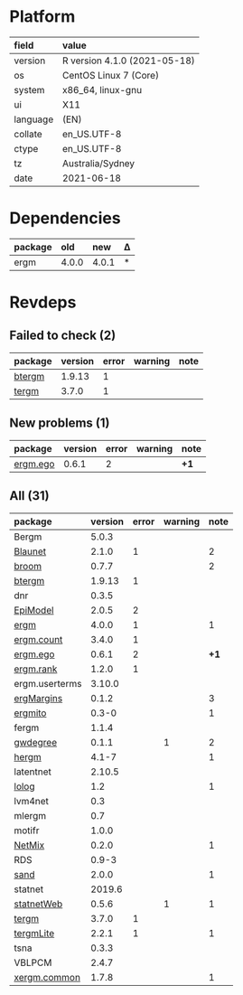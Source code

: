 # Platform

|field    |value                        |
|:--------|:----------------------------|
|version  |R version 4.1.0 (2021-05-18) |
|os       |CentOS Linux 7 (Core)        |
|system   |x86_64, linux-gnu            |
|ui       |X11                          |
|language |(EN)                         |
|collate  |en_US.UTF-8                  |
|ctype    |en_US.UTF-8                  |
|tz       |Australia/Sydney             |
|date     |2021-06-18                   |

# Dependencies

|package |old   |new   |Δ  |
|:-------|:-----|:-----|:--|
|ergm    |4.0.0 |4.0.1 |*  |

# Revdeps

## Failed to check (2)

|package                      |version |error |warning |note |
|:----------------------------|:-------|:-----|:-------|:----|
|[btergm](failures.md#btergm) |1.9.13  |1     |        |     |
|[tergm](failures.md#tergm)   |3.7.0   |1     |        |     |

## New problems (1)

|package                         |version |error |warning |note   |
|:-------------------------------|:-------|:-----|:-------|:------|
|[ergm.ego](problems.md#ergmego) |0.6.1   |2     |        |__+1__ |

## All (31)

|package                                 |version |error |warning |note   |
|:---------------------------------------|:-------|:-----|:-------|:------|
|Bergm                                   |5.0.3   |      |        |       |
|[Blaunet](problems.md#blaunet)          |2.1.0   |1     |        |2      |
|[broom](problems.md#broom)              |0.7.7   |      |        |2      |
|[btergm](failures.md#btergm)            |1.9.13  |1     |        |       |
|dnr                                     |0.3.5   |      |        |       |
|[EpiModel](problems.md#epimodel)        |2.0.5   |2     |        |       |
|[ergm](problems.md#ergm)                |4.0.0   |1     |        |1      |
|[ergm.count](problems.md#ergmcount)     |3.4.0   |1     |        |       |
|[ergm.ego](problems.md#ergmego)         |0.6.1   |2     |        |__+1__ |
|[ergm.rank](problems.md#ergmrank)       |1.2.0   |1     |        |       |
|ergm.userterms                          |3.10.0  |      |        |       |
|[ergMargins](problems.md#ergmargins)    |0.1.2   |      |        |3      |
|[ergmito](problems.md#ergmito)          |0.3-0   |      |        |1      |
|fergm                                   |1.1.4   |      |        |       |
|[gwdegree](problems.md#gwdegree)        |0.1.1   |      |1       |2      |
|[hergm](problems.md#hergm)              |4.1-7   |      |        |1      |
|latentnet                               |2.10.5  |      |        |       |
|[lolog](problems.md#lolog)              |1.2     |      |        |1      |
|lvm4net                                 |0.3     |      |        |       |
|mlergm                                  |0.7     |      |        |       |
|motifr                                  |1.0.0   |      |        |       |
|[NetMix](problems.md#netmix)            |0.2.0   |      |        |1      |
|RDS                                     |0.9-3   |      |        |       |
|[sand](problems.md#sand)                |2.0.0   |      |        |1      |
|statnet                                 |2019.6  |      |        |       |
|[statnetWeb](problems.md#statnetweb)    |0.5.6   |      |1       |1      |
|[tergm](failures.md#tergm)              |3.7.0   |1     |        |       |
|[tergmLite](problems.md#tergmlite)      |2.2.1   |1     |        |1      |
|tsna                                    |0.3.3   |      |        |       |
|VBLPCM                                  |2.4.7   |      |        |       |
|[xergm.common](problems.md#xergmcommon) |1.7.8   |      |        |1      |

